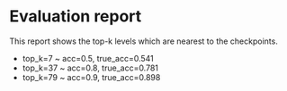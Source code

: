 # Evaluation report
This report shows the top-k levels which are nearest to the checkpoints.
+ top_k=7 ~ acc=0.5, true_acc=0.541
+ top_k=37 ~ acc=0.8, true_acc=0.781
+ top_k=79 ~ acc=0.9, true_acc=0.898
